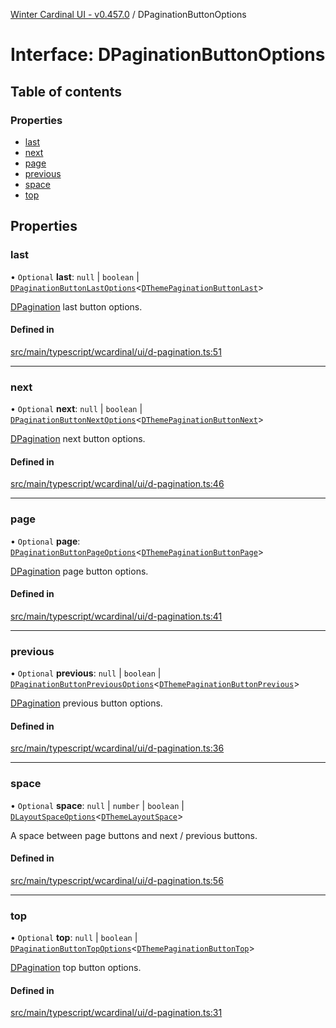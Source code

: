 [Winter Cardinal UI - v0.457.0](../index.md) / DPaginationButtonOptions

# Interface: DPaginationButtonOptions

## Table of contents

### Properties

- [last](DPaginationButtonOptions.md#last)
- [next](DPaginationButtonOptions.md#next)
- [page](DPaginationButtonOptions.md#page)
- [previous](DPaginationButtonOptions.md#previous)
- [space](DPaginationButtonOptions.md#space)
- [top](DPaginationButtonOptions.md#top)

## Properties

### last

• `Optional` **last**: ``null`` \| `boolean` \| [`DPaginationButtonLastOptions`](DPaginationButtonLastOptions.md)\<[`DThemePaginationButtonLast`](DThemePaginationButtonLast.md)\>

[DPagination](../classes/DPagination.md) last button options.

#### Defined in

[src/main/typescript/wcardinal/ui/d-pagination.ts:51](https://github.com/winter-cardinal/winter-cardinal-ui/blob/v0.457.0/src/main/typescript/wcardinal/ui/d-pagination.ts#L51)

___

### next

• `Optional` **next**: ``null`` \| `boolean` \| [`DPaginationButtonNextOptions`](DPaginationButtonNextOptions.md)\<[`DThemePaginationButtonNext`](DThemePaginationButtonNext.md)\>

[DPagination](../classes/DPagination.md) next button options.

#### Defined in

[src/main/typescript/wcardinal/ui/d-pagination.ts:46](https://github.com/winter-cardinal/winter-cardinal-ui/blob/v0.457.0/src/main/typescript/wcardinal/ui/d-pagination.ts#L46)

___

### page

• `Optional` **page**: [`DPaginationButtonPageOptions`](DPaginationButtonPageOptions.md)\<[`DThemePaginationButtonPage`](DThemePaginationButtonPage.md)\>

[DPagination](../classes/DPagination.md) page button options.

#### Defined in

[src/main/typescript/wcardinal/ui/d-pagination.ts:41](https://github.com/winter-cardinal/winter-cardinal-ui/blob/v0.457.0/src/main/typescript/wcardinal/ui/d-pagination.ts#L41)

___

### previous

• `Optional` **previous**: ``null`` \| `boolean` \| [`DPaginationButtonPreviousOptions`](DPaginationButtonPreviousOptions.md)\<[`DThemePaginationButtonPrevious`](DThemePaginationButtonPrevious.md)\>

[DPagination](../classes/DPagination.md) previous button options.

#### Defined in

[src/main/typescript/wcardinal/ui/d-pagination.ts:36](https://github.com/winter-cardinal/winter-cardinal-ui/blob/v0.457.0/src/main/typescript/wcardinal/ui/d-pagination.ts#L36)

___

### space

• `Optional` **space**: ``null`` \| `number` \| `boolean` \| [`DLayoutSpaceOptions`](DLayoutSpaceOptions.md)\<[`DThemeLayoutSpace`](DThemeLayoutSpace.md)\>

A space between page buttons and next / previous buttons.

#### Defined in

[src/main/typescript/wcardinal/ui/d-pagination.ts:56](https://github.com/winter-cardinal/winter-cardinal-ui/blob/v0.457.0/src/main/typescript/wcardinal/ui/d-pagination.ts#L56)

___

### top

• `Optional` **top**: ``null`` \| `boolean` \| [`DPaginationButtonTopOptions`](DPaginationButtonTopOptions.md)\<[`DThemePaginationButtonTop`](DThemePaginationButtonTop.md)\>

[DPagination](../classes/DPagination.md) top button options.

#### Defined in

[src/main/typescript/wcardinal/ui/d-pagination.ts:31](https://github.com/winter-cardinal/winter-cardinal-ui/blob/v0.457.0/src/main/typescript/wcardinal/ui/d-pagination.ts#L31)
